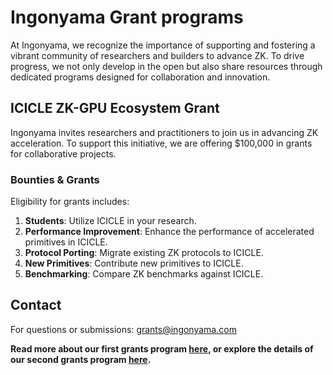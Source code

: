 # Ingonyama Grant programs

At Ingonyama, we recognize the importance of supporting and fostering a vibrant community of researchers and builders to advance ZK. To drive progress, we not only develop in the open but also share resources through dedicated programs designed for collaboration and innovation.

## ICICLE ZK-GPU Ecosystem Grant

Ingonyama invites researchers and practitioners to join us in advancing ZK acceleration. To support this initiative, we are offering $100,000 in grants for collaborative projects.

### Bounties & Grants

Eligibility for grants includes:

1. **Students**: Utilize ICICLE in your research.
2. **Performance Improvement**: Enhance the performance of accelerated primitives in ICICLE.
3. **Protocol Porting**: Migrate existing ZK protocols to ICICLE.
4. **New Primitives**: Contribute new primitives to ICICLE.
5. **Benchmarking**: Compare ZK benchmarks against ICICLE.

## Contact

For questions or submissions: [grants@ingonyama.com](mailto:grants@ingonyama.com)

**Read more about our first grants program [here](https://www.ingonyama.com/blog/icicle-for-researchers-grants-challenges), or explore the details of our second grants program [here](https://www.ingonyama.com/blog/ingonyama-research-grants-2025).** 
